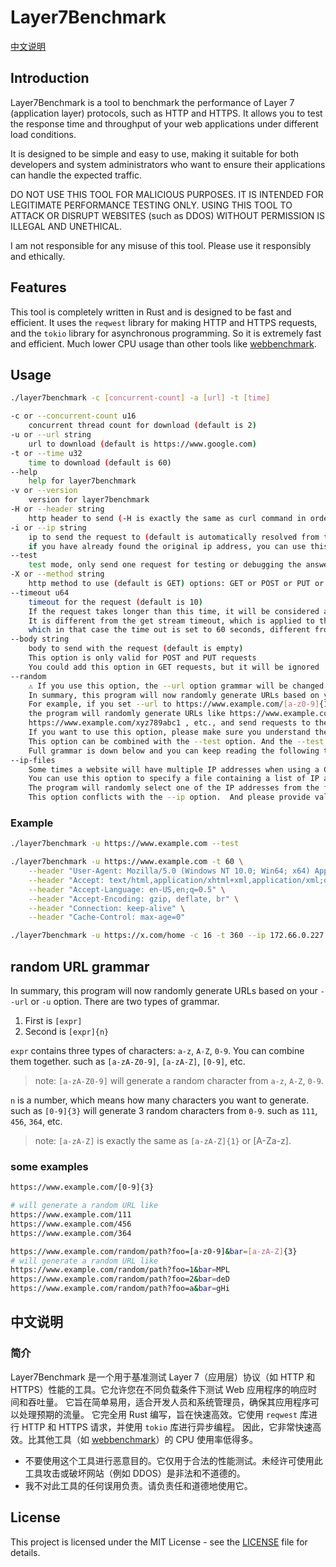 # Layer7Benchmark

[中文说明](https://github.com/shinnku-nikaidou/layer7benchmark/blob/main/README_zh.md)

## Introduction

Layer7Benchmark is a tool to benchmark the performance of Layer 7 (application layer) protocols, such as HTTP and HTTPS. It allows you to test the response time and throughput of your web applications under different load conditions.

It is designed to be simple and easy to use, making it suitable for both developers and system administrators who want to ensure their applications can handle the expected traffic.

DO NOT USE THIS TOOL FOR MALICIOUS PURPOSES. IT IS INTENDED FOR LEGITIMATE PERFORMANCE TESTING ONLY. USING THIS TOOL TO ATTACK OR DISRUPT WEBSITES (such as DDOS) WITHOUT PERMISSION IS ILLEGAL AND UNETHICAL.

I am not responsible for any misuse of this tool. Please use it responsibly and ethically.

## Features

This tool is completely written in Rust and is designed to be fast and efficient. It uses the `reqwest` library for making HTTP and HTTPS requests, and the `tokio` library for asynchronous programming.
So it is extremely fast and efficient. Much lower CPU usage than other tools like [webbenchmark](https://github.com/maintell/webBenchmark).

## Usage

```bash
./layer7benchmark -c [concurrent-count] -a [url] -t [time]

-c or --concurrent-count u16
    concurrent thread count for download (default is 2)
-u or --url string
    url to download (default is https://www.google.com)
-t or --time u32
    time to download (default is 60)
--help
    help for layer7benchmark
-v or --version
    version for layer7benchmark
-H or --header string
    http header to send (-H is exactly the same as curl command in order to be compatible with it)
-i or --ip string
    ip to send the request to (default is automatically resolved from the url)
    if you have already found the original ip address, you can use this option to bypass the CDN or some random WAF
--test
    test mode, only send one request for testing or debugging the answer
-X or --method string
    http method to use (default is GET) options: GET or POST or PUT or DELETE or OPTIONS (also -X is still exactly the same as curl command)
--timeout u64
    timeout for the request (default is 10)
    If the request takes longer than this time, it will be considered a timeout
    It is different from the get stream timeout, which is applied to the full request body,
    which in that case the time out is set to 60 seconds, different from the request timeout
--body string
    body to send with the request (default is empty)
    This option is only valid for POST and PUT requests
    You could add this option in GET requests, but it will be ignored
--random
    ⚠️ If you use this option, the --url option grammar will be changed.
    In summary, this program will now randomly generate URLs based on your --url option.
    For example, if you set --url to https://www.example.com/[a-z0-9]{10},
    the program will randomly generate URLs like https://www.example.com/abc123xyz0,
    https://www.example.com/xyz789abc1 , etc., and send requests to these random URLs.
    If you want to use this option, please make sure you understand the grammar of the URL you set.
    This option can be combined with the --test option. And the --test option will only send one request to a randomly generated URL, also the --test option will print the URL which is randomly generated.
    Full grammar is down below and you can keep reading the following text.
--ip-files
    Some times a website will have multiple IP addresses when using a CDN or load balancing.
    You can use this option to specify a file containing a list of IP addresses, one per line.
    The program will randomly select one of the IP addresses from the file for each request.
    This option conflicts with the --ip option.  And please provide valid file path, and the contents of the file must be valid IP addresses' list.
```

### Example

```bash
./layer7benchmark -u https://www.example.com --test

./layer7benchmark -u https://www.example.com -t 60 \
    --header "User-Agent: Mozilla/5.0 (Windows NT 10.0; Win64; x64) AppleWebKit/537.36 (KHTML, like Gecko) Chrome/58.0.3029.110 Safari/537.3" \
    --header "Accept: text/html,application/xhtml+xml,application/xml;q=0.9,*/*;q=0.8" \
    --header "Accept-Language: en-US,en;q=0.5" \
    --header "Accept-Encoding: gzip, deflate, br" \
    --header "Connection: keep-alive" \
    --header "Cache-Control: max-age=0"

./layer7benchmark -u https://x.com/home -c 16 -t 360 --ip 172.66.0.227
```

## random URL grammar

In summary, this program will now randomly generate URLs based on your `--url` or `-u` option.
There are two types of grammar.

1. First is `[expr]`
2. Second is `[expr]{n}`

`expr` contains three types of characters: `a-z`, `A-Z`, `0-9`. You can combine them together.
such as `[a-zA-Z0-9]`, `[a-zA-Z]`, `[0-9]`, etc.

> note: `[a-zA-Z0-9]` will generate a random character from `a-z`, `A-Z`, `0-9`.

`n` is a number, which means how many characters you want to generate.
such as `[0-9]{3}` will generate 3 random characters from `0-9`. such as `111`, `456`, `364`, etc.

> note: `[a-zA-Z]` is exactly the same as `[a-zA-Z]{1}` or [A-Za-z].

### some examples

```bash
https://www.example.com/[0-9]{3}

# will generate a random URL like
https://www.example.com/111
https://www.example.com/456
https://www.example.com/364

https://www.example.com/random/path?foo=[a-z0-9]&bar=[a-zA-Z]{3}
# will generate a random URL like
https://www.example.com/random/path?foo=1&bar=MPL
https://www.example.com/random/path?foo=2&bar=deD
https://www.example.com/random/path?foo=a&bar=gHi

```

## 中文说明

### 简介

Layer7Benchmark 是一个用于基准测试 Layer 7（应用层）协议（如 HTTP 和 HTTPS）性能的工具。它允许您在不同负载条件下测试 Web 应用程序的响应时间和吞吐量。
它旨在简单易用，适合开发人员和系统管理员，确保其应用程序可以处理预期的流量。
它完全用 Rust 编写，旨在快速高效。它使用 `reqwest` 库进行 HTTP 和 HTTPS 请求，并使用 `tokio` 库进行异步编程。
因此，它非常快速高效。比其他工具（如 [webbenchmark](https://github.com/maintell/webBenchmark)）的 CPU 使用率低得多。

- 不要使用这个工具进行恶意目的。它仅用于合法的性能测试。未经许可使用此工具攻击或破坏网站（例如 DDOS）是非法和不道德的。
- 我不对此工具的任何误用负责。请负责任和道德地使用它。

## License

This project is licensed under the MIT License - see the [LICENSE](https://github.com/shinnku-nikaidou/layer7benchmark/blob/main/License) file for details.
